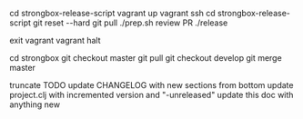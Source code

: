 cd strongbox-release-script
vagrant up
vagrant ssh
cd strongbox-release-script
git reset --hard
git pull
./prep.sh <version>
review PR
./release <version>

exit vagrant
vagrant halt

cd strongbox
git checkout master
git pull
git checkout develop
git merge master

truncate TODO
update CHANGELOG with new sections from bottom
update project.clj with incremented version and "-unreleased"
update this doc with anything new
